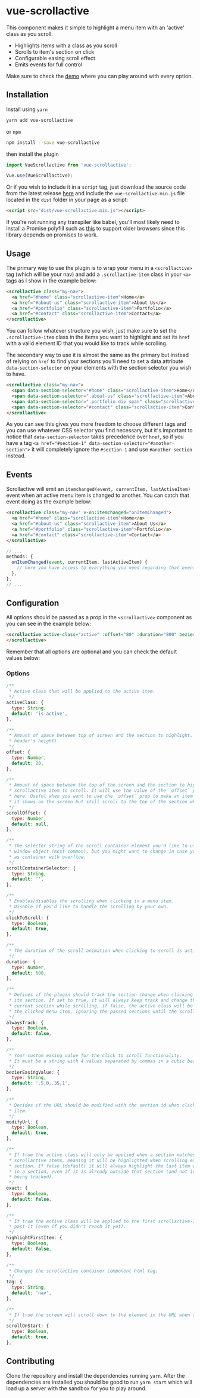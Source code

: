 # vue-scrollactive

This component makes it simple to highlight a menu item with an 'active' class as you scroll.

- Highlights items with a class as you scroll
- Scrolls to item's section on click
- Configurable easing scroll effect
- Emits events for full control

Make sure to check the [demo](https://eddiemf.github.io/vue-scrollactive/dist) where you can play around with every option.

## Installation

Install using `yarn`

```bash
yarn add vue-scrollactive
```

or `npm`

```bash
npm install --save vue-scrollactive
```

then install the plugin

```js
import VueScrollactive from 'vue-scrollactive';

Vue.use(VueScrollactive);
```

Or if you wish to include it in a `script` tag, just download the source code from the latest release [here](https://github.com/eddiemf/vue-scrollactive/releases/latest) and include the `vue-scrollactive.min.js` file located in the `dist` folder in your page as a script:

```html
<script src="dist/vue-scrollactive.min.js"></script>
```

If you're not running any transpiler like babel, you'll most likely need to install a Promise polyfill such as [this](https://github.com/taylorhakes/promise-polyfill) to support older browsers since this library depends on promises to work.

## Usage

The primary way to use the plugin is to wrap your menu in a `<scrollactive>` tag (which will be your nav) and add a `.scrollactive-item` class in your `<a>` tags as I show in the example below:

```html
<scrollactive class="my-nav">
  <a href="#home" class="scrollactive-item">Home</a>
  <a href="#about-us" class="scrollactive-item">About Us</a>
  <a href="#portfolio" class="scrollactive-item">Portfolio</a>
  <a href="#contact" class="scrollactive-item">Contact</a>
</scrollactive>
```

You can follow whatever structure you wish, just make sure to set the `.scrollactive-item` class in the items you want to highlight and set its `href` with a valid element ID that you would like to track while scrolling.

The secondary way to use it is almost the same as the primary but instead of relying on `href` to find your sections you'll need to set a data attribute `data-section-selector` on your elements with the section selector you wish to have.

```html
<scrollactive class="my-nav">
  <span data-section-selector="#home" class="scrollactive-item">Home</span>
  <span data-section-selector=".about-us" class="scrollactive-item">About Us</span>
  <span data-section-selector=".portfolio div span" class="scrollactive-item">Portfolio</span>
  <span data-section-selector="#contact" class="scrollactive-item">Contact</span>
</scrollactive>
```

As you can see this gives you more freedom to choose different tags and you can use whatever CSS selector you find necessary, but it's important to notice that `data-section-selector` takes precedence over `href`, so if you have a tag `<a href="#section-1" data-section-selector="#another-section">` it will completely ignore the `#section-1` and use `#another-section` instead.

## Events

Scrollactive will emit an `itemchanged(event, currentItem, lastActiveItem)` event when an active menu item is changed to another. You can catch that event doing as the example below:

```html
<scrollactive class="my-nav" v-on:itemchanged="onItemChanged">
  <a href="#home" class="scrollactive-item">Home</a>
  <a href="#about-us" class="scrollactive-item">About Us</a>
  <a href="#portfolio" class="scrollactive-item">Portfolio</a>
  <a href="#contact" class="scrollactive-item">Contact</a>
</scrollactive>
```

```javascript
// ...
methods: {
  onItemChanged(event, currentItem, lastActiveItem) {
    // here you have access to everything you need regarding that event
  },
},
// ...
```

## Configuration

All options should be passed as a prop in the `<scrollactive>` component as you can see in the example below:

```html
<scrollactive active-class="active" :offset="80" :duration="800" bezier-easing-value=".5,0,.35,1">
</scrollactive>
```

Remember that all options are optional and you can check the default values below:

### Options

```javascript
/**
 * Active class that will be applied to the active item.
 */
activeClass: {
  type: String,
  default: 'is-active',
},

/**
 * Amount of space between top of screen and the section to highlight. (Usually your fixed
 * header's height).
 */
offset: {
  type: Number,
  default: 20,
},

/**
 * Amount of space between the top of the screen and the section to highlight when clicking a
 * scrollactive item to scroll. It will use the value of the `offset` prop if none is provided
 * here. Useful when you want to use the `offset` prop to make an item be active as soon as
 * it shows on the screen but still scroll to the top of the section when clicking the item.
 */
scrollOffset: {
  type: Number,
  default: null,
},

/**
 * The selector string of the scroll container element you'd like to use. It defaults to the
 * window object (most common), but you might want to change in case you're using an element
 * as container with overflow.
 */
scrollContainerSelector: {
  type: String,
  default: '',
},

/**
 * Enables/disables the scrolling when clicking in a menu item.
 * Disable if you'd like to handle the scrolling by your own.
 */
clickToScroll: {
  type: Boolean,
  default: true,
},

/**
 * The duration of the scroll animation when clicking to scroll is activated.
 */
duration: {
  type: Number,
  default: 600,
},

/**
 * Defines if the plugin should track the section change when clicking an item to scroll to
 * its section. If set to true, it will always keep track and change the active class to the
 * current section while scrolling, if false, the active class will be immediately applied to
 * the clicked menu item, ignoring the passed sections until the scrolling is over.
 */
alwaysTrack: {
  type: Boolean,
  default: false,
},

/**
 * Your custom easing value for the click to scroll functionality.
 * It must be a string with 4 values separated by commas in a cubic bezier format.
 */
bezierEasingValue: {
  type: String,
  default: '.5,0,.35,1',
},

/**
 * Decides if the URL should be modified with the section id when clicking a scrollactive
 * item.
 */
modifyUrl: {
  type: Boolean,
  default: true,
},

/**
 * If true the active class will only be applied when a section matches exactly one of the
 * scrollactive items, meaning it will be highlighted when scrolling exactly inside the
 * section. If false (default) it will always highlight the last item which was matched
 * in a section, even if it is already outside that section (and not inside another that's
 * being tracked).
 */
exact: {
  type: Boolean,
  default: false,
},

/**
 * If true the active class will be applied to the first scrollactive-item before you scroll
 * past it (even if you didn't reach it yet).
 */
highlightFirstItem: {
  type: Boolean,
  default: false,
},

/**
 * Changes the scrollactive container component html tag.
 */
tag: {
  type: String,
  default: 'nav',
},

/**
 * If true the screen will scroll down to the element in the URL when the component is mounted.
 */
scrollOnStart: {
  type: Boolean,
  default: true,
},
```

## Contributing

Clone the repository and install the dependencies running `yarn`. After the dependencies are installed you should be good to run `yarn start` which will load up a server with the sandbox for you to play around.
